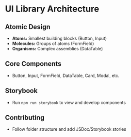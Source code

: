 # UI Library Architecture

## Atomic Design
- **Atoms:** Smallest building blocks (Button, Input)
- **Molecules:** Groups of atoms (FormField)
- **Organisms:** Complex assemblies (DataTable)

## Core Components
- Button, Input, FormField, DataTable, Card, Modal, etc.

## Storybook
- Run `npm run storybook` to view and develop components

## Contributing
- Follow folder structure and add JSDoc/Storybook stories 
